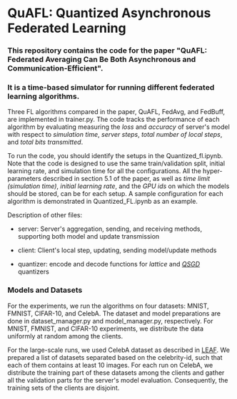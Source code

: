 # QuAFL: Quantized Asynchronous Federated Learning
### This repository contains the code for the paper "QuAFL: Federated Averaging Can Be Both Asynchronous and Communication-Efficient".

### It is a time-based simulator for running different federated learning algorithms. 

Three FL algorithms compared in the paper, QuAFL, FedAvg, and FedBuff, are implemented in trainer.py. The code tracks the performance of 
each algorithm by evaluating measuring the *loss* and *accuracy* of server's model with respect to *simulation time*, *server steps*, *total number of local steps*, and *total bits transmitted*.

To run the code, you should identify the setups in the Quantized_fl.ipynb. Note that the code is designed to use the same train/validation split, initial learning rate, and simulation time for all the configurations.
All the hyper-parameters described in section 5.1 of the paper, as well as *time limit (simulation time)*, *initial learning rate*, and the *GPU ids* on which the models should be stored, can be for each setup. 
A sample configuration for each algorithm is demonstrated in Quantized_FL.ipynb as an example. 

Description of other files:

* server: Server's aggregation, sending, and receiving methods, supporting both model and update transmission

* client: Client's local step, updating, sending model/update methods

* quantizer: encode and decode functions for *lattice* and [*QSGD*](https://arxiv.org/abs/1610.02132) quantizers

### Models and Datasets

For the experiments, we run the algorithms on four datasets: MNIST, FMNIST, CIFAR-10, and CelebA. The dataset and model preparations are done in dataset_manager.py and model_manager.py, respectively. 
For MNIST, FMNIST, and CIFAR-10 experiments, we distribute the data uniformly at random among the clients.

For the large-scale runs, we used CelebA dataset as described in [LEAF](https://github.com/TalwalkarLab/leaf). We prepared a list of datasets separated based on the celebrity-id, such that each of them contains at least 10 images.
For each run on CelebA, we distribute the training part of these datasets among the clients and gather all the validation parts for the server's model evaluation. Consequently, the training sets of the clients are disjoint.


